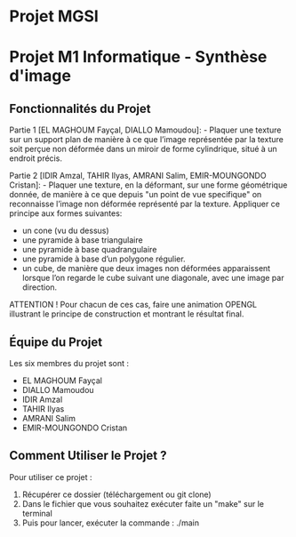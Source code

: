 # Projet MGSI
# Projet M1 Informatique - Synthèse d'image


## Fonctionnalités du Projet

Partie 1 [EL MAGHOUM Fayçal, DIALLO Mamoudou]:
	- Plaquer une texture sur un support plan de manière à ce que l’image représentée par la texture soit perçue non déformée dans un miroir de forme
cylindrique, situé à un endroit précis.



Partie 2 [IDIR Amzal, TAHIR Ilyas, AMRANI Salim, EMIR-MOUNGONDO Cristan]:
	- Plaquer une texture, en la déformant, sur une forme géométrique donnée, de manière à ce que depuis "un point de vue specifique" on reconnaisse l’image non déformée représenté par la texture.
Appliquer ce principe aux formes suivantes:
- un cone (vu du dessus)
- une pyramide à base triangulaire 
- une pyramide à base quadrangulaire
- une pyramide à base d’un polygone régulier.
- un cube, de manière que deux images non déformées apparaissent lorsque l’on regarde le cube suivant une diagonale, avec une image par direction.


ATTENTION ! 
Pour chacun de ces cas, faire une animation OPENGL illustrant le principe de construction et montrant le résultat final.

## Équipe du Projet

Les six membres du projet sont :

- EL MAGHOUM Fayçal
- DIALLO Mamoudou 
- IDIR Amzal
- TAHIR Ilyas 
- AMRANI Salim
- EMIR-MOUNGONDO Cristan


## Comment Utiliser le Projet ?

Pour utiliser ce projet :

1. Récupérer ce dossier (téléchargement ou git clone)
2. Dans le fichier que vous souhaitez exécuter faite un "make" sur le terminal 
3. Puis pour lancer, exécuter la commande : ./main

